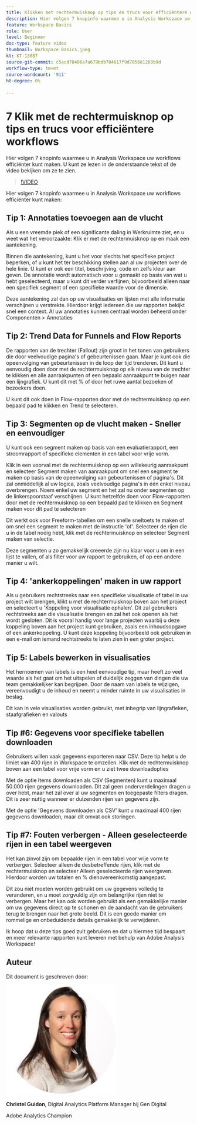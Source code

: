 ```yaml
---
title: Klikken met rechtermuisknop op tips en trucs voor efficiëntere workflows
description: Hier volgen 7 knopinfo waarmee u in Analysis Workspace uw workflows efficiënter kunt maken.
feature: Workspace Basics
role: User
level: Beginner
doc-type: feature video
thumbnail: Workspace Basics.jpeg
kt: KT-13087
source-git-commit: c5acd78406a7a679bdb704617f9d705681203b9d
workflow-type: tm+mt
source-wordcount: '911'
ht-degree: 0%

---
```



# 7 Klik met de rechtermuisknop op tips en trucs voor efficiëntere workflows

Hier volgen 7 knopinfo waarmee u in Analysis Workspace uw workflows efficiënter kunt maken. U kunt ze lezen in de onderstaande tekst of de video bekijken om ze te zien.

>[!VIDEO](https://video.tv.adobe.com/v/3417736/?quality=12&learn=on)

Hier volgen 7 knopinfo waarmee u in Analysis Workspace uw workflows efficiënter kunt maken:

## Tip 1: Annotaties toevoegen aan de vlucht

Als u een vreemde piek of een significante daling in Werkruimte ziet, en u weet wat het veroorzaakte: Klik er met de rechtermuisknop op en maak een aantekening.

Binnen die aantekening, kunt u het voor slechts het specifieke project beperken, of u kunt het ter beschikking stellen aan al uw projecten over de hele linie. U kunt er ook een titel, beschrijving, code en zelfs kleur aan geven. De annotatie wordt automatisch voor u gemaakt op basis van wat u hebt geselecteerd, maar u kunt dit verder verfijnen, bijvoorbeeld alleen naar een specifiek segment of een specifieke waarde voor de dimensie.

Deze aantekening zal dan op uw visualisaties en lijsten met alle informatie verschijnen u verstrekte. Hierdoor krijgt iedereen die uw rapporten bekijkt snel een context. Al uw annotaties kunnen centraal worden beheerd onder Componenten > Annotaties

## Tip 2: Trend Data for Funnels and Flow Reports

De rapporten van de trechter (Fallout) zijn groot in het tonen van gebruikers die door veelvoudige pagina&#39;s of gebeurtenissen gaan. Maar je kunt ook die opeenvolging van gebeurtenissen in de loop der tijd trenderen. Dit kunt u eenvoudig doen door met de rechtermuisknop op elk niveau van de trechter te klikken en alle aanraakpunten of een bepaald aanraakpunt te buigen naar een lijngrafiek. U kunt dit met % of door het ruwe aantal bezoeken of bezoekers doen.

U kunt dit ook doen in Flow-rapporten door met de rechtermuisknop op een bepaald pad te klikken en Trend te selecteren.

## Tip 3: Segmenten op de vlucht maken - Sneller en eenvoudiger

U kunt ook een segment maken op basis van een evaluatierapport, een stroomrapport of specifieke elementen in een tabel voor vrije vorm.

Klik in een voorval met de rechtermuisknop op een willekeurig aanraakpunt en selecteer Segment maken van aanraakpunt om snel een segment te maken op basis van de opeenvolging van gebeurtenissen of pagina&#39;s. Dit zal onmiddellijk al uw logica, zoals veelvoudige pagina&#39;s in één enkel niveau overbrengen. Noem enkel uw segment en het zal nu onder segmenten op de linkerspoorstaaf verschijnen. U kunt hetzelfde doen voor Flow-rapporten door met de rechtermuisknop op een bepaald pad te klikken en Segment maken voor dit pad te selecteren

Dit werkt ook voor Freeform-tabellen om een snelle sneltoets te maken of om snel een segment te maken met de instructie &#39;of&#39;. Selecteer de rijen die u in de tabel nodig hebt, klik met de rechtermuisknop en selecteer Segment maken van selectie.

Deze segmenten u zo gemakkelijk creeerde zijn nu klaar voor u om in een lijst te vallen, of als filter voor uw rapport te gebruiken, of op een andere manier u wilt.

## Tip 4: &#39;ankerkoppelingen&#39; maken in uw rapport

Als u gebruikers rechtstreeks naar een specifieke visualisatie of tabel in uw project wilt brengen, klikt u met de rechtermuisknop boven aan het project en selecteert u &#39;Koppeling voor visualisatie ophalen&#39;. Dit zal gebruikers rechtstreeks aan die visualisatie brengen en zal het ook openen als het wordt gesloten. Dit is vooral handig voor lange projecten waarbij u deze koppeling boven aan het project kunt gebruiken, zoals een inhoudsopgave of een ankerkoppeling. U kunt deze koppeling bijvoorbeeld ook gebruiken in een e-mail om iemand rechtstreeks te laten zien in een groter project.

## Tip 5: Labels bewerken in visualisaties

Het hernoemen van labels is een heel eenvoudige tip, maar heeft zo veel waarde als het gaat om het uitspelen of duidelijk zeggen van dingen die uw team gemakkelijker kan begrijpen. Door de naam van labels te wijzigen, vereenvoudigt u de inhoud en neemt u minder ruimte in uw visualisaties in beslag.

Dit kan in vele visualisaties worden gebruikt, met inbegrip van lijngrafieken, staafgrafieken en valouts

## Tip #6: Gegevens voor specifieke tabellen downloaden

Gebruikers willen vaak gegevens exporteren naar CSV. Deze tip helpt u de limiet van 400 rijen in Workspace te omzeilen. Klik met de rechtermuisknop boven aan een tabel voor vrije vorm en u ziet twee downloadopties

Met de optie Items downloaden als CSV (Segmenten) kunt u maximaal 50.000 rijen gegevens downloaden.  Dit zal geen onderverdelingen dragen u over hebt, maar het zal over al uw segmenten en toegepaste filters dragen. Dit is zeer nuttig wanneer er duizenden rijen van gegevens zijn.

Met de optie &#39;Gegevens downloaden als CSV&#39; kunt u maximaal 400 rijen gegevens downloaden, maar dit omvat ook storingen.

## Tip #7: Fouten verbergen - Alleen geselecteerde rijen in een tabel weergeven

Het kan zinvol zijn om bepaalde rijen in een tabel voor vrije vorm te verbergen. Selecteer alleen de desbetreffende rijen, klik met de rechtermuisknop en selecteer Alleen geselecteerde rijen weergeven. Hierdoor worden uw totalen en % dienovereenkomstig aangepast.

Dit zou niet moeten worden gebruikt om uw gegevens volledig te veranderen, en u moet zorgvuldig zijn om belangrijke rijen niet te verbergen. Maar het kan ook worden gebruikt als een gemakkelijke manier om uw gegevens direct op te schonen en de aandacht van de gebruikers terug te brengen naar het grote beeld. Dit is een goede manier om rommelige en onbeduidende details gemakkelijk te verwijderen.

Ik hoop dat u deze tips goed zult gebruiken en dat u hiermee tijd bespaart en meer relevante rapporten kunt leveren met behulp van Adobe Analysis Workspace!

## Auteur

Dit document is geschreven door:

![Christel Guidon](assets/christel-guidon.jpg)

**Christel Guidon**, Digital Analytics Platform Manager bij Gen Digital

Adobe Analytics Champion
